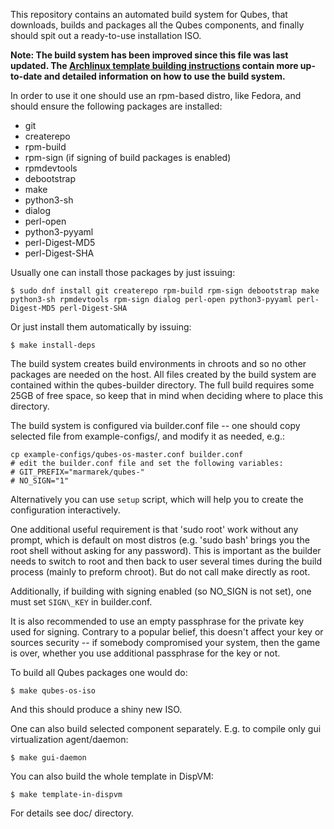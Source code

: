 This repository contains an automated build system for Qubes, that downloads,
builds and packages all the Qubes components, and finally should spit out a
ready-to-use installation ISO.

**Note: The build system has been improved since this file was last updated. The [Archlinux template building instructions](https://www.qubes-os.org/doc/building-archlinux-template/) contain more up-to-date and detailed information on how to use the build system.**

In order to use it one should use an rpm-based distro, like Fedora,
and should ensure the following packages are installed:

* git
* createrepo
* rpm-build
* rpm-sign (if signing of build packages is enabled)
* rpmdevtools
* debootstrap
* make 
* python3-sh
* dialog
* perl-open
* python3-pyyaml
* perl-Digest-MD5
* perl-Digest-SHA

Usually one can install those packages by just issuing:

    $ sudo dnf install git createrepo rpm-build rpm-sign debootstrap make python3-sh rpmdevtools rpm-sign dialog perl-open python3-pyyaml perl-Digest-MD5 perl-Digest-SHA
    
Or just install them automatically by issuing:

    $ make install-deps

The build system creates build environments in chroots and so no other
packages are needed on the host. All files created by the build system
are contained within the qubes-builder directory. The full build
requires some 25GB of free space, so keep that in mind when deciding
where to place this directory.

The build system is configured via builder.conf file -- one should
copy selected file from example-configs/, and modify it as needed,
e.g.:

    cp example-configs/qubes-os-master.conf builder.conf 
    # edit the builder.conf file and set the following variables: 
    # GIT_PREFIX="marmarek/qubes-" 
    # NO_SIGN="1"

Alternatively you can use `setup` script, which will help you to create the
configuration interactively.

One additional useful requirement is that 'sudo root' work without any
prompt, which is default on most distros (e.g. 'sudo bash' brings you
the root shell without asking for any password). This is important as
the builder needs to switch to root and then back to user several
times during the build process (mainly to preform chroot). But do not call make
directly as root.

Additionally, if building with signing enabled (so NO\_SIGN is not
set), one must set `SIGN\_KEY` in builder.conf.

It is also recommended to use an empty passphrase for the private key
used for signing. Contrary to a popular belief, this doesn't affect
your key or sources security -- if somebody compromised your system,
then the game is over, whether you use additional passphrase for the
key or not.

To build all Qubes packages one would do:

    $ make qubes-os-iso

And this should produce a shiny new ISO.

One can also build selected component separately. E.g. to compile only
gui virtualization agent/daemon:

    $ make gui-daemon

You can also build the whole template in DispVM:

    $ make template-in-dispvm

For details see doc/ directory.
